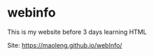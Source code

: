  # webinfo


This is my website before 3 days learning HTML

Site: https://maoleng.github.io/webInfo/
